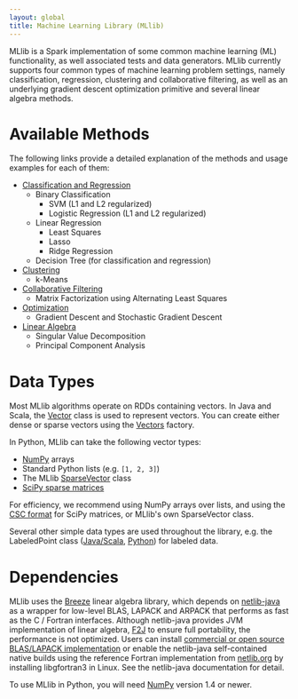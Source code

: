 ```yaml
---
layout: global
title: Machine Learning Library (MLlib)
---
```



MLlib is a Spark implementation of some common machine learning (ML)
functionality, as well associated tests and data generators.  MLlib
currently supports four common types of machine learning problem settings,
namely classification, regression, clustering and collaborative filtering,
as well as an underlying gradient descent optimization primitive and several
linear algebra methods.

# Available Methods
The following links provide a detailed explanation of the methods and usage examples for each of them:

* <a href="mllib-classification-regression.html">Classification and Regression</a>
  * Binary Classification
    * SVM (L1 and L2 regularized)
    * Logistic Regression (L1 and L2 regularized)
  * Linear Regression
    * Least Squares
    * Lasso
    * Ridge Regression
  * Decision Tree (for classification and regression)
* <a href="mllib-clustering.html">Clustering</a>
  * k-Means
* <a href="mllib-collaborative-filtering.html">Collaborative Filtering</a>
  * Matrix Factorization using Alternating Least Squares
* <a href="mllib-optimization.html">Optimization</a>
  * Gradient Descent and Stochastic Gradient Descent
* <a href="mllib-linear-algebra.html">Linear Algebra</a>
  * Singular Value Decomposition
  * Principal Component Analysis

# Data Types

Most MLlib algorithms operate on RDDs containing vectors. In Java and Scala, the
[Vector](api/mllib/index.html#org.apache.spark.mllib.linalg.Vector) class is used to
represent vectors. You can create either dense or sparse vectors using the
[Vectors](api/mllib/index.html#org.apache.spark.mllib.linalg.Vectors$) factory.

In Python, MLlib can take the following vector types:

* [NumPy](http://www.numpy.org) arrays
* Standard Python lists (e.g. `[1, 2, 3]`)
* The MLlib [SparseVector](api/pyspark/pyspark.mllib.linalg.SparseVector-class.html) class
* [SciPy sparse matrices](http://docs.scipy.org/doc/scipy/reference/sparse.html)

For efficiency, we recommend using NumPy arrays over lists, and using the
[CSC format](http://docs.scipy.org/doc/scipy/reference/generated/scipy.sparse.csc_matrix.html#scipy.sparse.csc_matrix)
for SciPy matrices, or MLlib's own SparseVector class.

Several other simple data types are used throughout the library, e.g. the LabeledPoint
class ([Java/Scala](api/mllib/index.html#org.apache.spark.mllib.regression.LabeledPoint),
[Python](api/pyspark/pyspark.mllib.regression.LabeledPoint-class.html)) for labeled data.

# Dependencies
MLlib uses the [Breeze](https://github.com/scalanlp/breeze) linear algebra library, which depends on
[netlib-java](https://github.com/fommil/netlib-java) as a wrapper for low-level BLAS, LAPACK and ARPACK
that performs as fast as the C / Fortran interfaces. Although netlib-java provides JVM implementation of
linear algebra, [F2J](http://icl.cs.utk.edu/f2j/) to ensure full portability, the performance is not optimized.
Users can install [commercial or open source BLAS/LAPACK implementation](http://en.wikipedia.org/wiki/Basic_Linear_Algebra_Subprograms#Implementations)
or enable the netlib-java self-contained native builds using the reference Fortran implementation from
[netlib.org](http://www.netlib.org/) by installing libgfortran3 in Linux. See the netlib-java documentation for detail.

To use MLlib in Python, you will need [NumPy](http://www.numpy.org) version 1.4 or newer.
